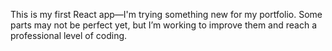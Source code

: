 This is my first React app—I'm trying something new for my portfolio. Some parts may not be perfect yet, but I’m working to improve them and reach a professional level of coding.